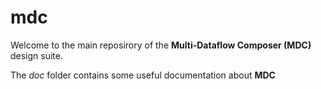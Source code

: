 # mdc
Welcome to the main reposirory of the **Multi-Dataflow Composer (MDC)** design suite.

The _doc_ folder contains some useful documentation about **MDC**
